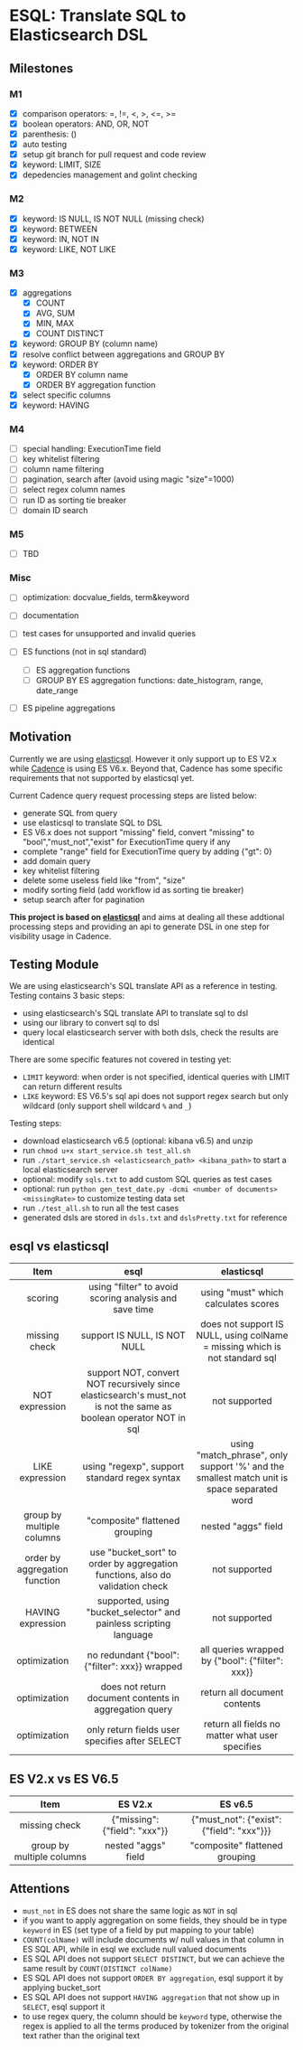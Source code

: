 # ESQL: Translate SQL to Elasticsearch DSL

## Milestones

### M1
- [x] comparison operators: =, !=, <, >, <=, >=
- [x] boolean operators: AND, OR, NOT
- [x] parenthesis: ()
- [x] auto testing
- [x] setup git branch for pull request and code review
- [x] keyword: LIMIT, SIZE
- [x] depedencies management and golint checking

### M2
- [x] keyword: IS NULL, IS NOT NULL (missing check)
- [x] keyword: BETWEEN
- [x] keyword: IN, NOT IN
- [x] keyword: LIKE, NOT LIKE

### M3
- [x] aggregations
    - [x] COUNT
    - [x] AVG, SUM
    - [x] MIN, MAX
    - [x] COUNT DISTINCT
- [x] keyword: GROUP BY (column name)
- [x] resolve conflict between aggregations and GROUP BY
- [x] keyword: ORDER BY
    - [x] ORDER BY column name
    - [x] ORDER BY aggregation function
- [x] select specific columns
- [x] keyword: HAVING

### M4
- [ ] special handling: ExecutionTime field
- [ ] key whitelist filtering
- [ ] column name filtering
- [ ] pagination, search after (avoid using magic "size"=1000)
- [ ] select regex column names
- [ ] run ID as sorting tie breaker
- [ ] domain ID search

### M5
- [ ] TBD

### Misc
- [ ] optimization: docvalue_fields, term&keyword
- [ ] documentation
- [ ] test cases for unsupported and invalid queries
- [ ] ES functions (not in sql standard)
    - [ ] ES aggregation functions
    - [ ] GROUP BY ES aggregation functions: date_histogram, range, date_range
- [ ] ES pipeline aggregations


## Motivation
Currently we are using [elasticsql](https://github.com/cch123/elasticsql). However it only support up to ES V2.x while [Cadence](https://github.com/uber/cadence) is using ES V6.x. Beyond that, Cadence has some specific requirements that not supported by elasticsql yet.

Current Cadence query request processing steps are listed below:
- generate SQL from query
- use elasticsql to translate SQL to DSL
- ES V6.x does not support "missing" field, convert "missing" to "bool","must_not","exist" for ExecutionTime query if any
- complete "range" field for ExecutionTime query by adding {"gt": 0}
- add domain query
- key whitelist filtering
- delete some useless field like "from", "size"
- modify sorting field (add workflow id as sorting tie breaker)
- setup search after for pagination

**This project is based on [elasticsql](https://github.com/cch123/elasticsql)** and aims at dealing all these addtional processing steps and providing an api to generate DSL in one step for visibility usage in Cadence.


## Testing Module
We are using elasticsearch's SQL translate API as a reference in testing. Testing contains 3 basic steps:
- using elasticsearch's SQL translate API to translate sql to dsl
- using our library to convert sql to dsl
- query local elasticsearch server with both dsls, check the results are identical

There are some specific features not covered in testing yet:
- `LIMIT` keyword: when order is not specified, identical queries with LIMIT can return different results
- `LIKE` keyword: ES V6.5's sql api does not support regex search but only wildcard (only support shell wildcard `%` and `_`)

Testing steps:
- download elasticsearch v6.5 (optional: kibana v6.5) and unzip
- run `chmod u+x start_service.sh test_all.sh`
- run `./start_service.sh <elasticsearch_path> <kibana_path>` to start a local elasticsearch server
- optional: modify `sqls.txt` to add custom SQL queries as test cases
- optional: run `python gen_test_date.py -dcmi <number of documents> <missingRate>` to customize testing data set
- run `./test_all.sh` to run all the test cases
- generated dsls are stored in `dsls.txt` and `dslsPretty.txt` for reference


## esql vs elasticsql
|Item|esql|elasticsql|
|:-:|:-:|:-:|
|scoring|using "filter" to avoid scoring analysis and save time|using "must" which calculates scores|
|missing check|support IS NULL, IS NOT NULL|does not support IS NULL, using colName = missing which is not standard sql|
|NOT expression|support NOT, convert NOT recursively since elasticsearch's must_not is not the same as boolean operator NOT in sql|not supported|
|LIKE expression|using "regexp", support standard regex syntax|using "match_phrase", only support '%' and the smallest match unit is space separated word|
|group by multiple columns|"composite" flattened grouping|nested "aggs" field|
|order by aggregation function|use "bucket_sort" to order by aggregation functions, also do validation check|not supported|
|HAVING expression|supported, using "bucket_selector" and painless scripting language|not supported|
|optimization|no redundant {"bool": {"filter": xxx}} wrapped|all queries wrapped by {"bool": {"filter": xxx}}|
|optimization|does not return document contents in aggregation query|return all document contents|
|optimization|only return fields user specifies after SELECT|return all fields no matter what user specifies|


## ES V2.x vs ES V6.5
|Item|ES V2.x|ES v6.5|
|:-:|:-:|:-:|
|missing check|{"missing": {"field": "xxx"}}|{"must_not": {"exist": {"field": "xxx"}}}|
|group by multiple columns|nested "aggs" field|"composite" flattened grouping|


## Attentions
- `must_not` in ES does not share the same logic as `NOT` in sql
- if you want to apply aggregation on some fields, they should be in type `keyword` in ES (set type of a field by put mapping to your table)
- `COUNT(colName)` will include documents w/ null values in that column in ES SQL API, while in esql we exclude null valued documents
- ES SQL API does not support `SELECT DISTINCT`, but we can achieve the same result by `COUNT(DISTINCT colName)`
- ES SQL API does not support `ORDER BY aggregation`, esql support it by applying bucket_sort
- ES SQL API does not support `HAVING aggregation` that not show up in `SELECT`, esql support it
- to use regex query, the column should be `keyword` type, otherwise the regex is applied to all the terms produced by tokenizer from the original text rather than the original text

